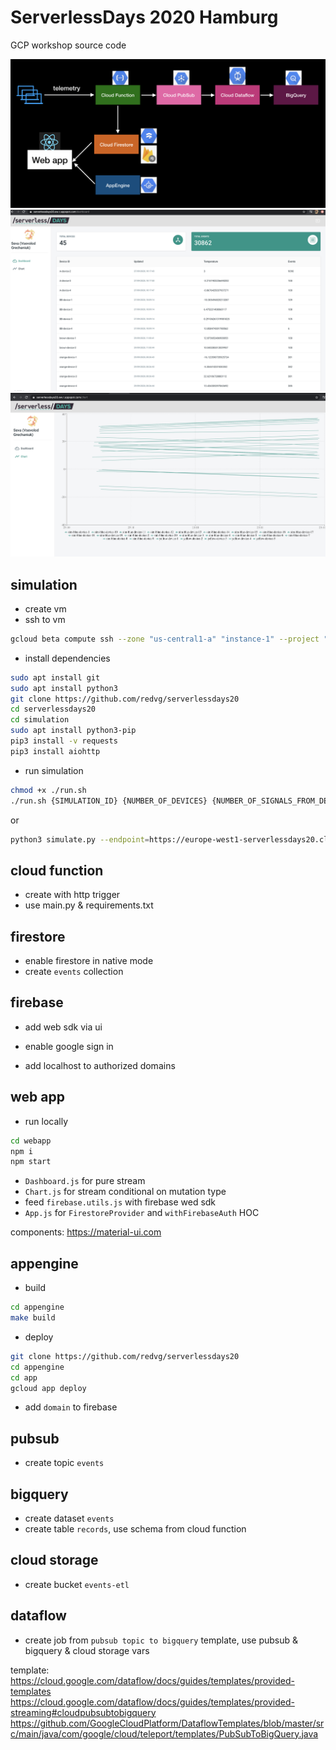# ServerlessDays 2020 Hamburg
GCP workshop source code

![architecture](img/1.png "Architecture diagram")
![webapp](img/2.png "Web app")
![webapp](img/3.png "Web app")

## simulation

- create vm
- ssh to vm
```bash
gcloud beta compute ssh --zone "us-central1-a" "instance-1" --project "serverlessdays20"
```
- install dependencies
```bash
sudo apt install git
sudo apt install python3
git clone https://github.com/redvg/serverlessdays20
cd serverlessdays20
cd simulation
sudo apt install python3-pip
pip3 install -v requests
pip3 install aiohttp
```
- run simulation
```bash
chmod +x ./run.sh
./run.sh {SIMULATION_ID} {NUMBER_OF_DEVICES} {NUMBER_OF_SIGNALS_FROM_DEVICE} {ENDPOINT}
```
or
```bash
python3 simulate.py --endpoint=https://europe-west1-serverlessdays20.cloudfunctions.net/consumer --simulation_id=green --number_of_devices=4  --number_of_signals=100
```

## cloud function

- create with http trigger
- use main.py & requirements.txt 

## firestore

- enable firestore in native mode
- create `events` collection

## firebase

- add web sdk via ui 

- enable google sign in
- add localhost to authorized domains


## web app

- run locally
```bash
cd webapp
npm i
npm start
```
- `Dashboard.js` for pure stream
- `Chart.js` for stream conditional on mutation type
- feed `firebase.utils.js` with firebase wed sdk
- `App.js` for `FirestoreProvider` and `withFirebaseAuth` HOC

components: https://material-ui.com

## appengine

- build
```bash
cd appengine
make build
```
- deploy
```bash
git clone https://github.com/redvg/serverlessdays20
cd appengine
cd app
gcloud app deploy
```
- add `domain` to firebase

## pubsub

- create topic `events`

## bigquery

- create dataset `events`
- create table `records`, use schema from cloud function

## cloud storage

- create bucket `events-etl`

## dataflow

- create job from `pubsub topic to bigquery` template, use pubsub & bigquery & cloud storage vars

template: 
https://cloud.google.com/dataflow/docs/guides/templates/provided-templates
https://cloud.google.com/dataflow/docs/guides/templates/provided-streaming#cloudpubsubtobigquery
https://github.com/GoogleCloudPlatform/DataflowTemplates/blob/master/src/main/java/com/google/cloud/teleport/templates/PubSubToBigQuery.java